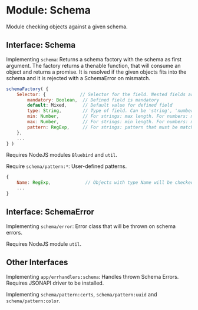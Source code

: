 # Module: Schema

Module checking objects against a given schema.


## Interface: Schema

Implementing ```schema```: Returns a schema factory with the schema as first argument. The factory returns a thenable function, that will consume an object and returns a promise. It is resolved if the given objects fits into the schema and it is rejected with a SchemaError on mismatch.
``` Javascript
schemaFactory( {
	Selector: {             // Selector for the field. Nested fields are depacked with '.' delimiter
		mandatory: Boolean,  // Defined field is mandatory
		default: Mixed,      // Default value for defined field
		type: String,        // Type of field. Can be 'string', 'number', 'array', 'date' or extended by pattern modules.
		min: Number,         // For strings: max length. For numbers: max value
		max: Number,         // For strings: min length. For numbers: min value
		pattern: RegExp,     // For strings: pattern that must be matching
	},
	...
} )
```

Requires NodeJS modules  ```Bluebird``` and ```util```.

Require ```schema/pattern:*```: User-defined patterns.
``` Javascript
{
	Name: RegExp,             // Objects with type Name will be checked against the given RegExp
	...
}
```

## Interface: SchemaError

Implementing ```schema/error```: Error class that will be thrown on schema errors.

Requires NodeJS module ```util```.


## Other Interfaces

Implementing ```app/errhandlers:schema```: Handles thrown Schema Errors. Requires JSONAPI driver to be installed.

Implementing ```schema/pattern:certs```, ```schema/pattern:uuid``` and ```schema/pattern:color```.
